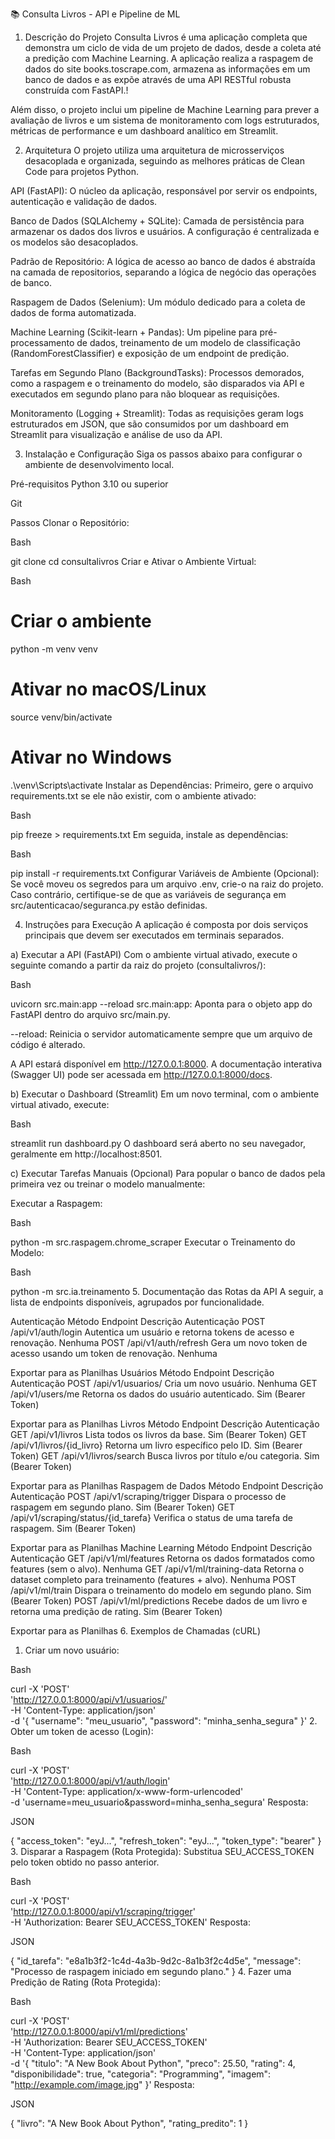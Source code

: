 📚 Consulta Livros - API e Pipeline de ML
1. Descrição do Projeto
Consulta Livros é uma aplicação completa que demonstra um ciclo de vida de um projeto de dados, desde a coleta até a predição com Machine Learning. A aplicação realiza a raspagem de dados do site books.toscrape.com, armazena as informações em um banco de dados e as expõe através de uma API RESTful robusta construída com FastAPI.!

Além disso, o projeto inclui um pipeline de Machine Learning para prever a avaliação de livros e um sistema de monitoramento com logs estruturados, métricas de performance e um dashboard analítico em Streamlit.

2. Arquitetura
O projeto utiliza uma arquitetura de microsserviços desacoplada e organizada, seguindo as melhores práticas de Clean Code para projetos Python.

API (FastAPI): O núcleo da aplicação, responsável por servir os endpoints, autenticação e validação de dados.

Banco de Dados (SQLAlchemy + SQLite): Camada de persistência para armazenar os dados dos livros e usuários. A configuração é centralizada e os modelos são desacoplados.

Padrão de Repositório: A lógica de acesso ao banco de dados é abstraída na camada de repositorios, separando a lógica de negócio das operações de banco.

Raspagem de Dados (Selenium): Um módulo dedicado para a coleta de dados de forma automatizada.

Machine Learning (Scikit-learn + Pandas): Um pipeline para pré-processamento de dados, treinamento de um modelo de classificação (RandomForestClassifier) e exposição de um endpoint de predição.

Tarefas em Segundo Plano (BackgroundTasks): Processos demorados, como a raspagem e o treinamento do modelo, são disparados via API e executados em segundo plano para não bloquear as requisições.

Monitoramento (Logging + Streamlit): Todas as requisições geram logs estruturados em JSON, que são consumidos por um dashboard em Streamlit para visualização e análise de uso da API.

3. Instalação e Configuração
Siga os passos abaixo para configurar o ambiente de desenvolvimento local.

Pré-requisitos
Python 3.10 ou superior

Git

Passos
Clonar o Repositório:

Bash

git clone <url-do-seu-repositorio>
cd consultalivros
Criar e Ativar o Ambiente Virtual:

Bash

# Criar o ambiente
python -m venv venv

# Ativar no macOS/Linux
source venv/bin/activate

# Ativar no Windows
.\venv\Scripts\activate
Instalar as Dependências:
Primeiro, gere o arquivo requirements.txt se ele não existir, com o ambiente ativado:

Bash

pip freeze > requirements.txt
Em seguida, instale as dependências:

Bash

pip install -r requirements.txt
Configurar Variáveis de Ambiente (Opcional):
Se você moveu os segredos para um arquivo .env, crie-o na raiz do projeto. Caso contrário, certifique-se de que as variáveis de segurança em src/autenticacao/seguranca.py estão definidas.

4. Instruções para Execução
A aplicação é composta por dois serviços principais que devem ser executados em terminais separados.

a) Executar a API (FastAPI)
Com o ambiente virtual ativado, execute o seguinte comando a partir da raiz do projeto (consultalivros/):

Bash

uvicorn src.main:app --reload
src.main:app: Aponta para o objeto app do FastAPI dentro do arquivo src/main.py.

--reload: Reinicia o servidor automaticamente sempre que um arquivo de código é alterado.

A API estará disponível em http://127.0.0.1:8000. A documentação interativa (Swagger UI) pode ser acessada em http://127.0.0.1:8000/docs.

b) Executar o Dashboard (Streamlit)
Em um novo terminal, com o ambiente virtual ativado, execute:

Bash

streamlit run dashboard.py
O dashboard será aberto no seu navegador, geralmente em http://localhost:8501.

c) Executar Tarefas Manuais (Opcional)
Para popular o banco de dados pela primeira vez ou treinar o modelo manualmente:

Executar a Raspagem:

Bash

python -m src.raspagem.chrome_scraper
Executar o Treinamento do Modelo:

Bash

python -m src.ia.treinamento
5. Documentação das Rotas da API
A seguir, a lista de endpoints disponíveis, agrupados por funcionalidade.

Autenticação
Método	Endpoint	Descrição	Autenticação
POST	/api/v1/auth/login	Autentica um usuário e retorna tokens de acesso e renovação.	Nenhuma
POST	/api/v1/auth/refresh	Gera um novo token de acesso usando um token de renovação.	Nenhuma

Exportar para as Planilhas
Usuários
Método	Endpoint	Descrição	Autenticação
POST	/api/v1/usuarios/	Cria um novo usuário.	Nenhuma
GET	/api/v1/users/me	Retorna os dados do usuário autenticado.	Sim (Bearer Token)

Exportar para as Planilhas
Livros
Método	Endpoint	Descrição	Autenticação
GET	/api/v1/livros	Lista todos os livros da base.	Sim (Bearer Token)
GET	/api/v1/livros/{id_livro}	Retorna um livro específico pelo ID.	Sim (Bearer Token)
GET	/api/v1/livros/search	Busca livros por título e/ou categoria.	Sim (Bearer Token)

Exportar para as Planilhas
Raspagem de Dados
Método	Endpoint	Descrição	Autenticação
POST	/api/v1/scraping/trigger	Dispara o processo de raspagem em segundo plano.	Sim (Bearer Token)
GET	/api/v1/scraping/status/{id_tarefa}	Verifica o status de uma tarefa de raspagem.	Sim (Bearer Token)

Exportar para as Planilhas
Machine Learning
Método	Endpoint	Descrição	Autenticação
GET	/api/v1/ml/features	Retorna os dados formatados como features (sem o alvo).	Nenhuma
GET	/api/v1/ml/training-data	Retorna o dataset completo para treinamento (features + alvo).	Nenhuma
POST	/api/v1/ml/train	Dispara o treinamento do modelo em segundo plano.	Sim (Bearer Token)
POST	/api/v1/ml/predictions	Recebe dados de um livro e retorna uma predição de rating.	Sim (Bearer Token)

Exportar para as Planilhas
6. Exemplos de Chamadas (cURL)
1. Criar um novo usuário:

Bash

curl -X 'POST' \
  'http://127.0.0.1:8000/api/v1/usuarios/' \
  -H 'Content-Type: application/json' \
  -d '{
    "username": "meu_usuario",
    "password": "minha_senha_segura"
  }'
2. Obter um token de acesso (Login):

Bash

curl -X 'POST' \
  'http://127.0.0.1:8000/api/v1/auth/login' \
  -H 'Content-Type: application/x-www-form-urlencoded' \
  -d 'username=meu_usuario&password=minha_senha_segura'
Resposta:

JSON

{
    "access_token": "eyJ...",
    "refresh_token": "eyJ...",
    "token_type": "bearer"
}
3. Disparar a Raspagem (Rota Protegida):
Substitua SEU_ACCESS_TOKEN pelo token obtido no passo anterior.

Bash

curl -X 'POST' \
  'http://127.0.0.1:8000/api/v1/scraping/trigger' \
  -H 'Authorization: Bearer SEU_ACCESS_TOKEN'
Resposta:

JSON

{
    "id_tarefa": "e8a1b3f2-1c4d-4a3b-9d2c-8a1b3f2c4d5e",
    "message": "Processo de raspagem iniciado em segundo plano."
}
4. Fazer uma Predição de Rating (Rota Protegida):

Bash

curl -X 'POST' \
  'http://127.0.0.1:8000/api/v1/ml/predictions' \
  -H 'Authorization: Bearer SEU_ACCESS_TOKEN' \
  -H 'Content-Type: application/json' \
  -d '{
    "titulo": "A New Book About Python",
    "preco": 25.50,
    "rating": 4,
    "disponibilidade": true,
    "categoria": "Programming",
    "imagem": "http://example.com/image.jpg"
  }'
Resposta:

JSON

{
    "livro": "A New Book About Python",
    "rating_predito": 1
}
